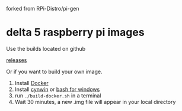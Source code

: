 forked from RPi-Distro/pi-gen

# delta 5 raspberry pi images

Use the builds located on github

[releases](https://github.com/spuder/pi-gen/releases)

Or if you want to build your own image.

1. Install [Docker](https://www.docker.com/)
1. Install [cynwin](https://www.cygwin.com/) or [bash for windows](https://docs.microsoft.com/en-us/windows/wsl/install-win10)
1. run `./build-docker.sh` in a terminal
1. Wait 30 minutes, a new .img file will appear in your local directory

